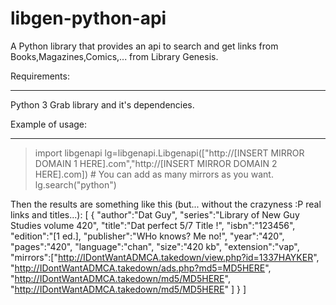 # libgen-python-api
A Python library that provides an api to search and get links from Books,Magazines,Comics,... from Library Genesis.

Requirements:
*************
Python 3
Grab library and it's dependencies.

Example of usage:
*****************

> import libgenapi
> lg=libgenapi.Libgenapi(["http://[INSERT MIRROR DOMAIN 1 HERE].com","http://[INSERT MIRROR DOMAIN 2 HERE].com]) # You can add as many mirrors as you want.
> lg.search("python")

Then the results are something like this (but... without the crazyness :P real links and titles...):
        [
            {
                "author":"Dat Guy",
                "series":"Library of New Guy Studies volume 420",
                "title":"Dat perfect 5/7 Title !",
                "isbn":"123456",
		"edition":"[1 ed.],
                "publisher":"WHo knows? Me no!",
                "year":"420",
                "pages":"420",
                "language":"chan",
                "size":"420 kb",
                "extension":"vap",
                "mirrors":["http://IDontWantADMCA.takedown/view.php?id=1337HAYKER",
                         "http://IDontWantADMCA.takedown/ads.php?md5=MD5HERE",
                         "http://IDontWantADMCA.takedown/md5/MD5HERE",
                         "http://IDontWantADMCA.takedown/md5/MD5HERE"
                         ]
            }
        ]